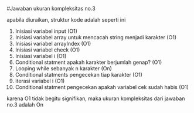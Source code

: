 #Jawaban ukuran kompleksitas no.3 

apabila diuraikan, struktur kode adalah seperti ini

1. Inisiasi variabel input (O1)
2. Inisiasi variabel array untuk mencacah string menjadi karakter (O1)
3. Inisiasi variabel arrayIndex (O1)
4. Inisiasi variabel check (O1)
5. Inisiasi variabel i (O1)
6. Conditional statment apakah karakter berjumlah genap? (O1)
7. Looping while sebanyak n karakter (On)
8. Conditional statments pengecekan tiap karakter (O1)
9. iterasi variabel i (O1)
10. Conditional statment pengecekan apakah variabel cek sudah habis (O1)

karena O1 tidak begitu signifikan, maka ukuran kompleksitas dari jawaban no.3 adalah On   
